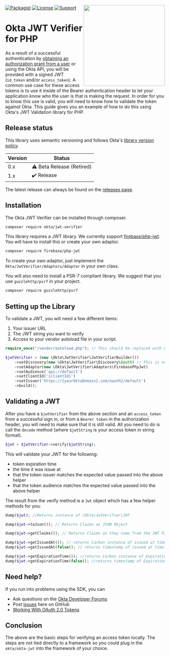 [<img src="https://aws1.discourse-cdn.com/standard14/uploads/oktadev/original/1X/0c6402653dfb70edc661d4976a43a46f33e5e919.png" align="right" width="256px"/>](https://devforum.okta.com/)
[![Packagist](https://img.shields.io/packagist/v/okta/jwt-verifier.svg)](https://packagist.org/packages/okta/jwt-verifier)
[![License](https://img.shields.io/badge/License-Apache%202.0-blue.svg)](https://opensource.org/licenses/Apache-2.0)
[![Support](https://img.shields.io/badge/support-Developer%20Forum-blue.svg)](https://devforum.okta.com/)

# Okta JWT Verifier for PHP

As a result of a successful authentication by [obtaining an authorization grant from a user](https://developer.okta.com/docs/api/resources/oauth2.html#obtain-an-authorization-grant-from-a-user) or using the Okta API, you will be
provided with a signed JWT (`id_token` and/or `access_token`). A common use case for these access tokens is to use it
inside of the Bearer authentication header to let your application know who the user is that is making the request. In
order for you to know this use is valid, you will need to know how to validate the token against Okta. This guide gives
you an example of how to do this using Okta's JWT Validation library for PHP.

## Release status

This library uses semantic versioning and follows Okta's [library version policy](https://developer.okta.com/code/library-versions/).

| Version | Status                             |
| ------- | ---------------------------------- |
| 0.x     |  :warning: Beta Release (Retired)  |
| 1.x     |  :heavy_check_mark: Release        |

The latest release can always be found on the [releases page][github-releases].

## Installation
The Okta JWT Verifier can be installed through composer.

```bash
composer require okta/jwt-verifier
```

This library requires a JWT library. We currently support
[firebase/php-jwt](https://packagist.org/packages/firebase/php-jwt). You will have to install this or create
your own adaptor.

```bash
composer require firebase/php-jwt
```

To create your own adaptor, just implement the `Okta/JwtVerifier/Adaptors/Adaptor` in your own class.

You will also need to install a PSR-7 compliant library. We suggest that you use `guzzlehttp/psr7` in your project.

```bash
composer require guzzlehttp/psr7
```

## Setting up the Library

To validate a JWT, you will need a few different items:

1. Your issuer URL
2. The JWT string you want to verify
3. Access to your vendor autoload file in your script.

```php
require_once("/vendor/autoload.php"); // This should be replaced with your path to your vendor/autoload.php file

$jwtVerifier = (new \Okta\JwtVerifier\JwtVerifierBuilder())
    ->setDiscovery(new \Okta\JwtVerifier\Discovery\Oauth) // This is not needed if using oauth.  The other option is `new \Okta\JwtVerifier\Discovery\OIDC`
    ->setAdaptor(new \Okta\JwtVerifier\Adaptors\FirebasePhpJwt)
    ->setAudience('api://default')
    ->setClientId('{clientId}')
    ->setIssuer('https://{yourOktaDomain}.com/oauth2/default')
    ->build();
```

## Validating a JWT

After you have a `$jwtVerifier` from the above section and an `access_token` from a successful sign in, or
from a `Bearer token` in the authorization header, you will need to make sure that it is still valid.
All you need to do is call the `decode` method (where `$jwtString` is your access token in string format).

```php
$jwt = $jwtVerifier->verify($jwtString);
```

This will validate your JWT for the following:

- token expiration time
- the time it was issue at
- that the token issuer matches the expected value passed into the above helper
- that the token audience matches the expected value passed into the above helper

The result from the verify method is a `Jwt` object which has a few helper methods for you:

```php
dump($jwt); //Returns instance of \Okta\JwtVerifier\JWT

dump($jwt->toJson()); // Returns Claims as JSON Object

dump($jwt->getClaims()); // Returns Claims as they come from the JWT Package used

dump($jwt->getIssuedAt()); // returns Carbon instance of issued at time
dump($jwt->getIssuedAt(false)); // returns timestamp of issued at time

dump($jwt->getExpirationTime()); //returns Carbon instance of Expiration Time
dump($jwt->getExpirationTime(false)); //returns timestamp of Expiration Time
```

## Need help?

If you run into problems using the SDK, you can

* Ask questions on the [Okta Developer Forums][devforum]
* Post [issues][github-issues] here on GitHub
* [Working With OAuth 2.0 Tokens](https://developer.okta.com/authentication-guide/tokens/)

## Conclusion

The above are the basic steps for verifying an access token locally. The steps are not tied directly to a framework so
you could plug in the `okta/okta-jwt` into the framework of your choice.


[devforum]: https://devforum.okta.com/
[lang-landing]: https://developer.okta.com/code/php/
[github-issues]: /okta/okta-jwt-verifier-php/issues
[github-releases]: /okta/okta-jwt-verifier-php/releases